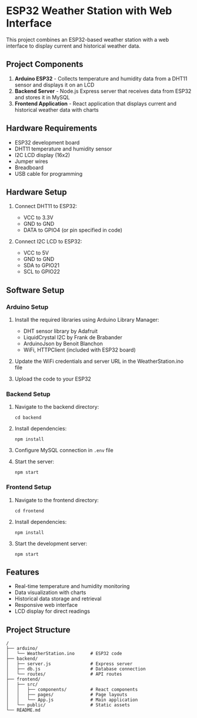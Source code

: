 # ESP32 Weather Station with Web Interface

This project combines an ESP32-based weather station with a web interface to display current and historical weather data.

## Project Components

1. **Arduino ESP32** - Collects temperature and humidity data from a DHT11 sensor and displays it on an LCD
2. **Backend Server** - Node.js Express server that receives data from ESP32 and stores it in MySQL
3. **Frontend Application** - React application that displays current and historical weather data with charts

## Hardware Requirements

- ESP32 development board
- DHT11 temperature and humidity sensor
- I2C LCD display (16x2)
- Jumper wires
- Breadboard
- USB cable for programming

## Hardware Setup

1. Connect DHT11 to ESP32:

   - VCC to 3.3V
   - GND to GND
   - DATA to GPIO4 (or pin specified in code)

2. Connect I2C LCD to ESP32:
   - VCC to 5V
   - GND to GND
   - SDA to GPIO21
   - SCL to GPIO22

## Software Setup

### Arduino Setup

1. Install the required libraries using Arduino Library Manager:

   - DHT sensor library by Adafruit
   - LiquidCrystal I2C by Frank de Brabander
   - ArduinoJson by Benoit Blanchon
   - WiFi, HTTPClient (included with ESP32 board)

2. Update the WiFi credentials and server URL in the WeatherStation.ino file
3. Upload the code to your ESP32

### Backend Setup

1. Navigate to the backend directory:

   ```
   cd backend
   ```

2. Install dependencies:

   ```
   npm install
   ```

3. Configure MySQL connection in `.env` file
4. Start the server:
   ```
   npm start
   ```

### Frontend Setup

1. Navigate to the frontend directory:

   ```
   cd frontend
   ```

2. Install dependencies:

   ```
   npm install
   ```

3. Start the development server:
   ```
   npm start
   ```

## Features

- Real-time temperature and humidity monitoring
- Data visualization with charts
- Historical data storage and retrieval
- Responsive web interface
- LCD display for direct readings

## Project Structure

```
/
├── arduino/
│   └── WeatherStation.ino      # ESP32 code
├── backend/
│   ├── server.js               # Express server
│   ├── db.js                   # Database connection
│   └── routes/                 # API routes
├── frontend/
│   ├── src/
│   │   ├── components/         # React components
│   │   ├── pages/              # Page layouts
│   │   └── App.js              # Main application
│   └── public/                 # Static assets
└── README.md
```
